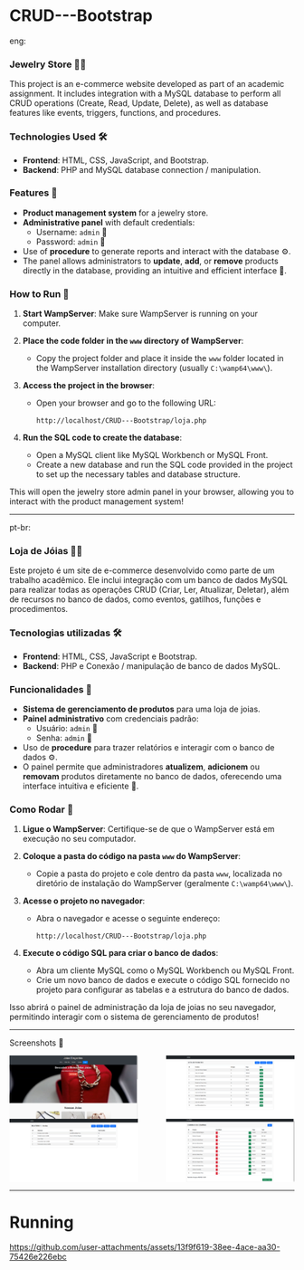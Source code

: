 # CRUD---Bootstrap

eng:

### Jewelry Store 🏬💍

This project is an e-commerce website developed as part of an academic assignment. It includes integration with a MySQL database to perform all CRUD operations 
(Create, Read, Update, Delete), as well as database features like events, triggers, functions, and procedures.

### Technologies Used 🛠️
- **Frontend**: HTML, CSS, JavaScript, and Bootstrap.
- **Backend**: PHP and MySQL database connection / manipulation.

### Features 🌟
- **Product management system** for a jewelry store.
- **Administrative panel** with default credentials:
  - Username: `admin` 👤
  - Password: `admin` 🔑
- Use of **procedure** to generate reports and interact with the database ⚙️.
- The panel allows administrators to **update**, **add**, or **remove** products directly in the database, providing an intuitive and efficient interface 🔄.

### How to Run 🚀

1. **Start WampServer**: Make sure WampServer is running on your computer.
   
2. **Place the code folder in the `www` directory of WampServer**: 
   - Copy the project folder and place it inside the `www` folder located in the WampServer installation directory (usually `C:\wamp64\www\`).

3. **Access the project in the browser**:
   - Open your browser and go to the following URL:
     ```
     http://localhost/CRUD---Bootstrap/loja.php
     ```

4. **Run the SQL code to create the database**:
   - Open a MySQL client like MySQL Workbench or MySQL Front.
   - Create a new database and run the SQL code provided in the project to set up the necessary tables and database structure.

This will open the jewelry store admin panel in your browser, allowing you to interact with the product management system!

---

pt-br:
### Loja de Jóias 🏬💍

Este projeto é um site de e-commerce desenvolvido como parte de um trabalho acadêmico. Ele inclui integração com um banco de dados MySQL para realizar todas as operações CRUD 
(Criar, Ler, Atualizar, Deletar), além de recursos no banco de dados, como eventos, gatilhos, funções e procedimentos.

### Tecnologias utilizadas 🛠️
- **Frontend**: HTML, CSS, JavaScript e Bootstrap.
- **Backend**: PHP e Conexão / manipulação de banco de dados MySQL.

### Funcionalidades 🌟
- **Sistema de gerenciamento de produtos** para uma loja de joias.
- **Painel administrativo** com credenciais padrão:
  - Usuário: `admin` 👤
  - Senha: `admin` 🔑
- Uso de **procedure** para trazer relatórios e interagir com o banco de dados ⚙️.
- O painel permite que administradores **atualizem**, **adicionem** ou **removam** produtos diretamente no banco de dados, oferecendo uma interface intuitiva e eficiente 🔄.

### Como Rodar 🚀

1. **Ligue o WampServer**: Certifique-se de que o WampServer está em execução no seu computador.
   
2. **Coloque a pasta do código na pasta `www` do WampServer**: 
   - Copie a pasta do projeto e cole dentro da pasta `www`, localizada no diretório de instalação do WampServer (geralmente `C:\wamp64\www\`).

3. **Acesse o projeto no navegador**:
   - Abra o navegador e acesse o seguinte endereço:
     ```
     http://localhost/CRUD---Bootstrap/loja.php
     ```

4. **Execute o código SQL para criar o banco de dados**:
   - Abra um cliente MySQL como o MySQL Workbench ou MySQL Front.
   - Crie um novo banco de dados e execute o código SQL fornecido no projeto para configurar as tabelas e a estrutura do banco de dados.

Isso abrirá o painel de administração da loja de joias no seu navegador, permitindo interagir com o sistema de gerenciamento de produtos!

---

Screenshots 📸

<div style="display: flex; justify-content: space-between; flex-wrap: wrap; gap: 10px;">
  <img src="https://raw.githubusercontent.com/Matheus25012007/CRUD---Bootstrap/main/1- Interface.png" alt="Tela Inicial" width="45%" />
  <img src="https://raw.githubusercontent.com/Matheus25012007/CRUD---Bootstrap/main/2 - Interface Admin.png" alt="Tela 2" width="45%" />
</div>

<div style="display: flex; justify-content: space-between; flex-wrap: wrap; gap: 10px;">
  <img src="https://raw.githubusercontent.com/Matheus25012007/CRUD---Bootstrap/main/3 - Relatórios.png" alt="Tela Inicial" width="45%" />
  <img src="https://raw.githubusercontent.com/Matheus25012007/CRUD---Bootstrap/main/4 - Carrinho de Compras.png" alt="Tela 2" width="45%" />
</div>

---

# Running

https://github.com/user-attachments/assets/13f9f619-38ee-4ace-aa30-75426e226ebc


